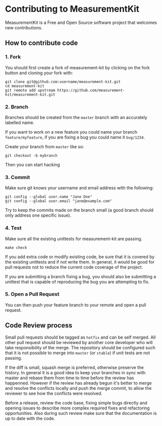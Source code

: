 # Contributing to MeasurementKit

MeasurementKit is a Free and Open Source software project that welcomes new contributions.

## How to contribute code

### 1. Fork

You should first create a fork of measurement-kit by clicking on the fork button and
cloning your fork with:

```
git clone git@github.com:username/measurement-kit.git
cd measurement-kit
git remote add upstream https://github.com/measurement-kit/measurement-kit.git
```

### 2. Branch

Branches should be created from the `master` branch with an accurately labelled name.

If you want to work on a new feature you could name your branch `feature/myfeature`,
if you are fixing a bug you could name it `bug/1234`.

Create your branch from `master` like so:

```
git checkout -b mybranch
```

Then you can start hacking

### 3. Commit

Make sure git knows your username and email address with the following:

```
git config --global user.name "Jane Doe"
git config --global user.email "jane@example.com"
```

Try to keep the commits made on the branch small (a good branch should only address 
one specific issue).

### 4. Test

Make sure all the existing unittests for measurement-kit are passing.

```
make check
```

If you add extra code or modify existing code, be sure that it is covered by the existing unittests
and if not write them.
In general, it would be good for pull requests not to reduce the current code coverage of the project.

If you are submitting a branch fixing a bug, you should also be submitting a unittest that is capable
of reproducing the bug you are attempting to fix.

### 5. Open a Pull Request

You can then push your feature branch to your remote and open a pull request.

## Code Review process

Small pull requests should be tagged as `hotfix` and can be self merged. All other
pull request should be reviewed by another core developer who will take responsibility
of the merge. The repository should be configured such that it is not possible to
merge into `master` (or `stable`) if unit tests are not passing.

If the diff is small, squash merge is preferred, otherwise preserve the history. 
In general it is a good idea to keep your branches in sync with master and rebase
them from time to time before the review has happenned. However if the review has
already begun it's better to merge and resolve the conflicts locally and push the merge
commit, to allow the reviewer to see how the conflicts were resolved.

Before a release, review the code base, fixing simple bugs directly and opening issues
to describe more complex required fixes and refactoring opportunities. Also during such
review make sure that the documentation is up to date with the code.
